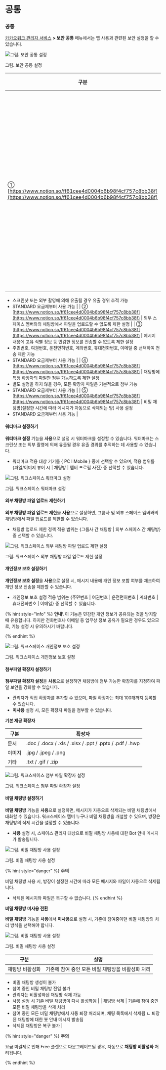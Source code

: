 # 공통

### 공통

[카카오워크 관리자 서비스](https://admin.kakaowork.com/) **> 보안** **공통** 메뉴에서는 앱 사용과 관련된 보안 설정을 할 수 있습니다.

![그림. 보안 공통 설정](https://s3-us-west-2.amazonaws.com/secure.notion-static.com/427d63f1-4396-4973-b94c-05cd9b36911a/%EB%B3%B4%EC%95%88%EA%B3%B5%ED%86%B5%EC%84%A4%EC%A0%95.png)

그림. 보안 공통 설정

| 구분                                                                                                                 | 설명                                       |
| ------------------------------------------------------------------------------------------------------------------ | ---------------------------------------- |
| ① [https://www.notion.so/ff61cee4d0004b6b98f4cf757c8bb38f](https://www.notion.so/ff61cee4d0004b6b98f4cf757c8bb38f) | 채팅방 및 뷰어 영역에 워터마크 정보(스페이스명, 멤버 ID) 표시 설정 |

* 스크린샷 또는 외부 촬영에 의해 유출될 경우 유출 경위 추적 가능
* STANDARD 요금제부터 사용 가능 | | ② [https://www.notion.so/ff61cee4d0004b6b98f4cf757c8bb38f](https://www.notion.so/ff61cee4d0004b6b98f4cf757c8bb38f) | 외부 스페이스 멤버와의 채팅방에서 파일을 업로드할 수 없도록 제한 설정 | | ③ [https://www.notion.so/ff61cee4d0004b6b98f4cf757c8bb38f](https://www.notion.so/ff61cee4d0004b6b98f4cf757c8bb38f) | 메시지 내용에 고유 식별 정보 등 민감한 정보를 전송할 수 없도록 제한 설정
* 주민번호, 여권번호, 운전면허번호, 계좌번호, 휴대전화번호, 이메일 중 선택하여 전송 제한 가능
* STANDARD 요금제부터 사용 가능 | | ④ [https://www.notion.so/ff61cee4d0004b6b98f4cf757c8bb38f](https://www.notion.so/ff61cee4d0004b6b98f4cf757c8bb38f) | 채팅방에 특정 확장자의 파일만 첨부 가능하도록 제한 설정
* 별도 설정을 하지 않을 경우, 모든 확장자 파일은 기본적으로 첨부 가능
* STANDARD 요금제부터 사용 가능 | | ⑤ [https://www.notion.so/ff61cee4d0004b6b98f4cf757c8bb38f](https://www.notion.so/ff61cee4d0004b6b98f4cf757c8bb38f) | 비밀 채팅방(설정한 시간에 따라 메시지가 자동으로 삭제되는 방) 사용 설정
* STANDARD 요금제부터 사용 가능 |

#### 워터마크 설정하기

**워터마크 설정** 기능을 **사용**으로 설정 시 워터마크를 설정할 수 있습니다. 워터마크는 스크린샷 또는 외부 촬영에 의해 유출될 경우 유출 경위를 추적하는 데 사용할 수 있습니다.

* 워터마크 적용 대상 기기를 { PC l Mobile } 중에 선택할 수 있으며, 적용 범위를 {파일/이미지 뷰어 시 | 채팅방 | 멤버 프로필 사진} 중 선택할 수 있습니다.

![그림. 워크스페이스 워터마크 설정](https://s3-us-west-2.amazonaws.com/secure.notion-static.com/bb00b94f-b0d8-414e-a1a2-280b625c8271/%EC%9B%8C%ED%81%AC%EC%8A%A4%ED%8E%98%EC%9D%B4%EC%8A%A4\_%EC%9B%8C%ED%84%B0%EB%A7%88%ED%81%AC\_%EC%84%A4%EC%A0%95.png)

그림. 워크스페이스 워터마크 설정

#### 외부 채팅방 파일 업로드 제한하기

**외부 채팅방 파일 업로드 제한**을 **사용**으로 설정하면, 그룹사 및 외부 스페이스 멤버와의 채팅방에서 파일 업로드를 제한할 수 있습니다.

* 채팅방 업로드 제한 정책 적용 범위는 {그룹사 간 채팅방 | 외부 스페이스 간 채팅방} 중 선택할 수 있습니다.

![그림. 워크스페이스 외부 채팅방 파일 업로드 제한 설정](https://s3-us-west-2.amazonaws.com/secure.notion-static.com/ccdcb349-3349-4e24-a01a-5acc8e93d5c7/%EC%9B%8C%ED%81%AC%EC%8A%A4%ED%8E%98%EC%9D%B4%EC%8A%A4\_%EC%99%B8%EB%B6%80\_%EC%B1%84%ED%8C%85%EB%B0%A9\_%ED%8C%8C%EC%9D%BC\_%EC%97%85%EB%A1%9C%EB%93%9C\_%EC%A0%9C%ED%95%9C\_%EC%84%A4%EC%A0%95\_\(2\).png)

그림. 워크스페이스 외부 채팅방 파일 업로드 제한 설정

#### 개인정보 보호 설정하기

**개인정보 보호 설정**을 **사용**으로 설정 시, 메시지 내용에 개인 정보 포함 여부를 체크하여 개인 정보 전송을 제한할 수 있습니다.

* 개인정보 보호 설정 적용 범위는 {주민번호 | 여권번호 | 운전면허번호 | 계좌번호 | 휴대전화번호 | 이메일} 중 선택할 수 있습니다.

{% hint style="info" %}
**안내**\ 이 기능은 민감한 개인 정보가 공유되는 것을 방지할 때 유용합니다. 하지만 전화번호나 이메일 등 업무상 정보 공유가 필요한 경우도 있으므로, 기능 설정 시 유의하시기 바랍니다.

{% endhint %}

![그림. 워크스페이스 개인정보 보호 설정](https://s3-us-west-2.amazonaws.com/secure.notion-static.com/811f421c-9d80-414c-a3f4-0f0fb7bb8c0b/%EC%9B%8C%ED%81%AC%EC%8A%A4%ED%8E%98%EC%9D%B4%EC%8A%A4\_%EA%B0%9C%EC%9D%B8%EC%A0%95%EB%B3%B4\_%EB%B3%B4%ED%98%B8\_%EC%84%A4%EC%A0%95.png)

그림. 워크스페이스 개인정보 보호 설정

#### 첨부파일 확장자 설정하기

**첨부파일 확장자 설정**을 **사용**으로 설정하면 채팅방에 첨부 가능한 확장자를 지정하여 파일 보안을 강화할 수 있습니다.

* 관리자가 직접 확장자를 추가할 수 있으며, 파일 확장자는 최대 100개까지 등록할 수 있습니다.
* **미사용** 설정 시, 모든 확장자 파일을 첨부할 수 있습니다.

**기본 제공 확장자**

| 구분  | 확장자                                                      |
| --- | -------------------------------------------------------- |
| 문서  | .doc / .docx / .xls / .xlsx / .ppt / .pptx / .pdf / .hwp |
| 이미지 | .jpg / .jpeg / .png                                      |
| 기타  | .txt / .gif / .zip                                       |

![그림. 워크스페이스 첨부 파일 확장자 설정](https://s3-us-west-2.amazonaws.com/secure.notion-static.com/a2c00f80-dabc-45d4-bd18-d23f469031e1/%EC%B2%A8%EB%B6%80%ED%8C%8C%EC%9D%BC\_%ED%99%95%EC%9E%A5%EC%9E%90\_%EC%84%A4%EC%A0%95%ED%95%98%EA%B8%B0.png)

그림. 워크스페이스 첨부 파일 확장자 설정

#### 비밀 채팅방 설정하기

**비밀 채팅방** 기능을 **사용**으로 설정하면, 메시지가 자동으로 삭제되는 비밀 채팅방에서 대화할 수 있습니다. 워크스페이스 멤버 누구나 비밀 채팅방을 개설할 수 있으며, 방장은 채팅방의 삭제 시간을 설정할 수 있습니다.

* **사용** 설정 시, 스페이스 관리자 대상으로 비밀 채팅방 사용에 대한 Bot 안내 메시지가 발송됩니다.

![그림. 비밀 채팅방 사용 설정](https://s3-us-west-2.amazonaws.com/secure.notion-static.com/4f46c7ba-0aa9-4f32-8da4-4554c1b8dd68/%EB%B9%84%EB%B0%80\_%EC%B1%84%ED%8C%85%EB%B0%A9\_%EC%82%AC%EC%9A%A9\_%EC%84%A4%EC%A0%95.png)

그림. 비밀 채팅방 사용 설정

{% hint style="danger" %}
**주의**<br>

비밀 채팅방 사용 시, 방장이 설정한 시간에 따라 모든 메시지와 파일이 자동으로 삭제됩니다.

* 삭제된 메시지와 파일은 복구할 수 없습니다. {% endhint %}

**비밀 채팅방 미사용 전환**

**비밀 채팅방** 기능을 **사용**에서 **미사용**으로 설정 시, 기존에 참여중이던 비밀 채팅방의 처리 방식을 선택해야 합니다.

![그림. 비밀 채팅방 사용 설정](https://s3-us-west-2.amazonaws.com/secure.notion-static.com/af56bccb-063f-402a-8148-945303e338ab/%EB%B9%84%EB%B0%80\_%EC%B1%84%ED%8C%85%EB%B0%A9\_%EC%82%AC%EC%9A%A9\_%EC%84%A4%EC%A0%95\_\(3\).png)

그림. 비밀 채팅방 사용 설정

| 구분       | 설명                           |
| -------- | ---------------------------- |
| 채팅방 비활성화 | 기존에 참여 중인 모든 비밀 채팅방을 비활성화 처리 |

* 비밀 채팅방 생성이 불가
* 참여 중인 비밀 채팅방 진입 불가
* 관리자는 비활성화된 채팅방 삭제 가능
* 사용 설정 시 기존 비밀 채팅방이 다시 활성화됨 | | 채팅방 삭제 | 기존에 참여 중인 모든 비밀 채팅방을 삭제 처리
* 참여 중인 모든 비밀 채팅방에서 자동 퇴장 처리되며, 채팅 목록에서 삭제됨 ㄴ 퇴장된 채팅방에 대한 봇 안내 메시지 발송됨
* 삭제된 채팅방은 복구 불가 |

{% hint style="danger" %}
**주의**<br>

요금 미결제로 인해 Free 플랜으로 다운그레이드될 경우, 자동으로 **채팅방 비활성화** 처리됩니다.

{% endhint %}
